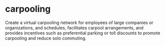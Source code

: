 # carpooling
Create a virtual carpooling network for  employees of large companies or  organizations, and schedules, facilitates carpool  arrangements, and provides incentives  such as preferential parking or toll  discounts to promote carpooling and  reduce solo commuting.
